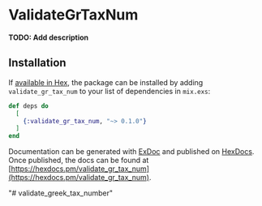 # ValidateGrTaxNum

**TODO: Add description**

## Installation

If [available in Hex](https://hex.pm/docs/publish), the package can be installed
by adding `validate_gr_tax_num` to your list of dependencies in `mix.exs`:

```elixir
def deps do
  [
    {:validate_gr_tax_num, "~> 0.1.0"}
  ]
end
```

Documentation can be generated with [ExDoc](https://github.com/elixir-lang/ex_doc)
and published on [HexDocs](https://hexdocs.pm). Once published, the docs can
be found at [https://hexdocs.pm/validate_gr_tax_num](https://hexdocs.pm/validate_gr_tax_num).

"# validate_greek_tax_number" 
